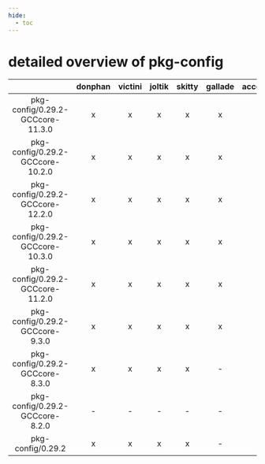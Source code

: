 ```yaml
---
hide:
  - toc
---
```


detailed overview of pkg-config
===============================

| |donphan|victini|joltik|skitty|gallade|accelgor|swalot|doduo|
| :---: | :---: | :---: | :---: | :---: | :---: | :---: | :---: | :---: |
|pkg-config/0.29.2-GCCcore-11.3.0|x|x|x|x|x|x|x|x|
|pkg-config/0.29.2-GCCcore-10.2.0|x|x|x|x|x|x|x|x|
|pkg-config/0.29.2-GCCcore-12.2.0|x|x|x|x|x|x|x|x|
|pkg-config/0.29.2-GCCcore-10.3.0|x|x|x|x|x|x|x|x|
|pkg-config/0.29.2-GCCcore-11.2.0|x|x|x|x|x|x|x|x|
|pkg-config/0.29.2-GCCcore-9.3.0|x|x|x|x|x|x|x|x|
|pkg-config/0.29.2-GCCcore-8.3.0|x|x|x|x|-|x|x|x|
|pkg-config/0.29.2-GCCcore-8.2.0|-|-|-|-|-|-|x|x|
|pkg-config/0.29.2|x|x|x|x|-|x|x|x|
